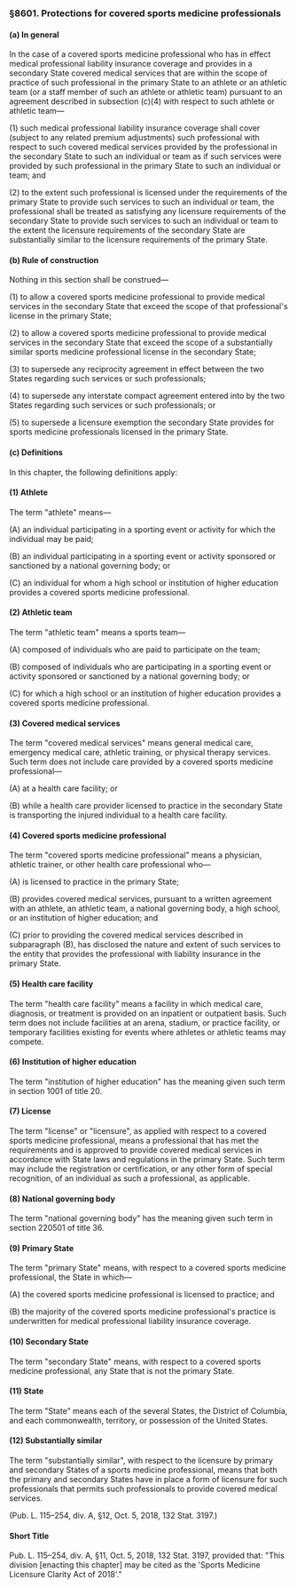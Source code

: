 ### §8601. Protections for covered sports medicine professionals ###

#### (a) In general ####

In the case of a covered sports medicine professional who has in effect medical professional liability insurance coverage and provides in a secondary State covered medical services that are within the scope of practice of such professional in the primary State to an athlete or an athletic team (or a staff member of such an athlete or athletic team) pursuant to an agreement described in subsection (c)(4) with respect to such athlete or athletic team—

(1) such medical professional liability insurance coverage shall cover (subject to any related premium adjustments) such professional with respect to such covered medical services provided by the professional in the secondary State to such an individual or team as if such services were provided by such professional in the primary State to such an individual or team; and

(2) to the extent such professional is licensed under the requirements of the primary State to provide such services to such an individual or team, the professional shall be treated as satisfying any licensure requirements of the secondary State to provide such services to such an individual or team to the extent the licensure requirements of the secondary State are substantially similar to the licensure requirements of the primary State.

#### (b) Rule of construction ####

Nothing in this section shall be construed—

(1) to allow a covered sports medicine professional to provide medical services in the secondary State that exceed the scope of that professional's license in the primary State;

(2) to allow a covered sports medicine professional to provide medical services in the secondary State that exceed the scope of a substantially similar sports medicine professional license in the secondary State;

(3) to supersede any reciprocity agreement in effect between the two States regarding such services or such professionals;

(4) to supersede any interstate compact agreement entered into by the two States regarding such services or such professionals; or

(5) to supersede a licensure exemption the secondary State provides for sports medicine professionals licensed in the primary State.

#### (c) Definitions ####

In this chapter, the following definitions apply:

#### (1) Athlete ####

The term "athlete" means—

(A) an individual participating in a sporting event or activity for which the individual may be paid;

(B) an individual participating in a sporting event or activity sponsored or sanctioned by a national governing body; or

(C) an individual for whom a high school or institution of higher education provides a covered sports medicine professional.

#### (2) Athletic team ####

The term "athletic team" means a sports team—

(A) composed of individuals who are paid to participate on the team;

(B) composed of individuals who are participating in a sporting event or activity sponsored or sanctioned by a national governing body; or

(C) for which a high school or an institution of higher education provides a covered sports medicine professional.

#### (3) Covered medical services ####

The term "covered medical services" means general medical care, emergency medical care, athletic training, or physical therapy services. Such term does not include care provided by a covered sports medicine professional—

(A) at a health care facility; or

(B) while a health care provider licensed to practice in the secondary State is transporting the injured individual to a health care facility.

#### (4) Covered sports medicine professional ####

The term "covered sports medicine professional" means a physician, athletic trainer, or other health care professional who—

(A) is licensed to practice in the primary State;

(B) provides covered medical services, pursuant to a written agreement with an athlete, an athletic team, a national governing body, a high school, or an institution of higher education; and

(C) prior to providing the covered medical services described in subparagraph (B), has disclosed the nature and extent of such services to the entity that provides the professional with liability insurance in the primary State.

#### (5) Health care facility ####

The term "health care facility" means a facility in which medical care, diagnosis, or treatment is provided on an inpatient or outpatient basis. Such term does not include facilities at an arena, stadium, or practice facility, or temporary facilities existing for events where athletes or athletic teams may compete.

#### (6) Institution of higher education ####

The term "institution of higher education" has the meaning given such term in section 1001 of title 20.

#### (7) License ####

The term "license" or "licensure", as applied with respect to a covered sports medicine professional, means a professional that has met the requirements and is approved to provide covered medical services in accordance with State laws and regulations in the primary State. Such term may include the registration or certification, or any other form of special recognition, of an individual as such a professional, as applicable.

#### (8) National governing body ####

The term "national governing body" has the meaning given such term in section 220501 of title 36.

#### (9) Primary State ####

The term "primary State" means, with respect to a covered sports medicine professional, the State in which—

(A) the covered sports medicine professional is licensed to practice; and

(B) the majority of the covered sports medicine professional's practice is underwritten for medical professional liability insurance coverage.

#### (10) Secondary State ####

The term "secondary State" means, with respect to a covered sports medicine professional, any State that is not the primary State.

#### (11) State ####

The term "State" means each of the several States, the District of Columbia, and each commonwealth, territory, or possession of the United States.

#### (12) Substantially similar ####

The term "substantially similar", with respect to the licensure by primary and secondary States of a sports medicine professional, means that both the primary and secondary States have in place a form of licensure for such professionals that permits such professionals to provide covered medical services.

(Pub. L. 115–254, div. A, §12, Oct. 5, 2018, 132 Stat. 3197.)

#### Short Title ####

Pub. L. 115–254, div. A, §11, Oct. 5, 2018, 132 Stat. 3197, provided that: "This division [enacting this chapter] may be cited as the 'Sports Medicine Licensure Clarity Act of 2018'."